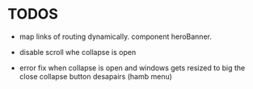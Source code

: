 # TODOS

- map links of routing dynamically. component heroBanner.

- disable scroll whe collapse is open
- error fix when collapse is open and windows gets resized to big the close collapse button desapairs (hamb menu)